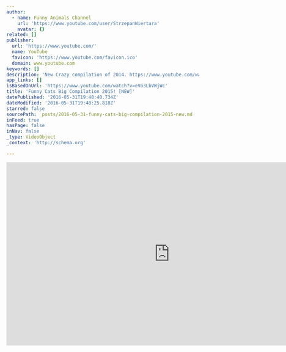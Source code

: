 ```yaml
---
author:
  - name: Funny Animals Channel
    url: 'https://www.youtube.com/user/StrzepanWiertara'
    avatar: {}
related: []
publisher:
  url: 'https://www.youtube.com/'
  name: YouTube
  favicon: 'https://www.youtube.com/favicon.ico'
  domain: www.youtube.com
keywords: []
description: 'New Crazy compilation of 2014. https://www.youtube.com/watch?v=TZk8n99mlDc https://www.youtube.com/watch?v=V_53FZBTuxk https://www.youtube.com/watch?v=aQjrfLkFCio funny cats funny compilaton christmas cats new year'
app_links: []
isBasedOnUrl: 'https://www.youtube.com/watch?v=eVo3LbVWjWc'
title: 'Funny Cats Big Compilation 2015! [NEW]'
datePublished: '2016-05-31T19:48:40.734Z'
dateModified: '2016-05-31T19:48:25.818Z'
starred: false
sourcePath: _posts/2016-05-31-funny-cats-big-compilation-2015-new.md
inFeed: true
hasPage: false
inNav: false
_type: VideoObject
_context: 'http://schema.org'

---
```

<iframe src="https://cdn.embedly.com/widgets/media.html?src=https%3A%2F%2Fwww.youtube.com%2Fembed%2FeVo3LbVWjWc%3Ffeature%3Doembed&amp;url=http%3A%2F%2Fwww.youtube.com%2Fwatch%3Fv%3DeVo3LbVWjWc&amp;image=https%3A%2F%2Fi.ytimg.com%2Fvi%2FeVo3LbVWjWc%2Fhqdefault.jpg&amp;key=b7d04c9b404c499eba89ee7072e1c4f7&amp;type=text%2Fhtml&amp;schema=youtube" width="854" height="480" scrolling="no" frameborder="0" allowfullscreen="" style=""></iframe>